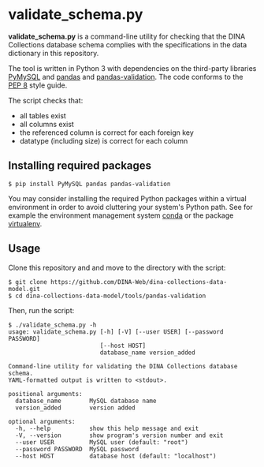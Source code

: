 # validate_schema.py

**validate_schema.py** is a command-line utility for checking that
the DINA Collections database schema complies with the specifications in
the data dictionary in this repository.

The tool is written in Python 3 with dependencies on the third-party
libraries [PyMySQL](https://pymysql.readthedocs.io/en/latest/index.html)
and [pandas](http://pandas.pydata.org) and
[pandas-validation](https://github.com/jmenglund/pandas-validation).
The code conforms to the [PEP 8](https://www.python.org/dev/peps/pep-0008/) style guide.

The script checks that:

- all tables exist
- all columns exist
- the referenced column is correct for each foreign key
- datatype (including size) is correct for each column


## Installing required packages

    $ pip install PyMySQL pandas pandas-validation

You may consider installing the required Python packages
within a virtual environment in order to avoid cluttering your system's
Python path. See for example the environment management system
[conda](http://conda.io) or the package
[virtualenv](https://virtualenv.pypa.io/en/latest/).


## Usage

Clone this repository and and move to the directory with the script:

    $ git clone https://github.com/DINA-Web/dina-collections-data-model.git
    $ cd dina-collections-data-model/tools/pandas-validation

Then, run the script:

    $ ./validate_schema.py -h
    usage: validate_schema.py [-h] [-V] [--user USER] [--password PASSWORD]
                              [--host HOST]
                              database_name version_added

    Command-line utility for validating the DINA Collections database schema.
    YAML-formatted output is written to <stdout>.

    positional arguments:
      database_name        MySQL database name
      version_added        version added

    optional arguments:
      -h, --help           show this help message and exit
      -V, --version        show program's version number and exit
      --user USER          MySQL user (default: "root")
      --password PASSWORD  MySQL password
      --host HOST          database host (default: "localhost")
